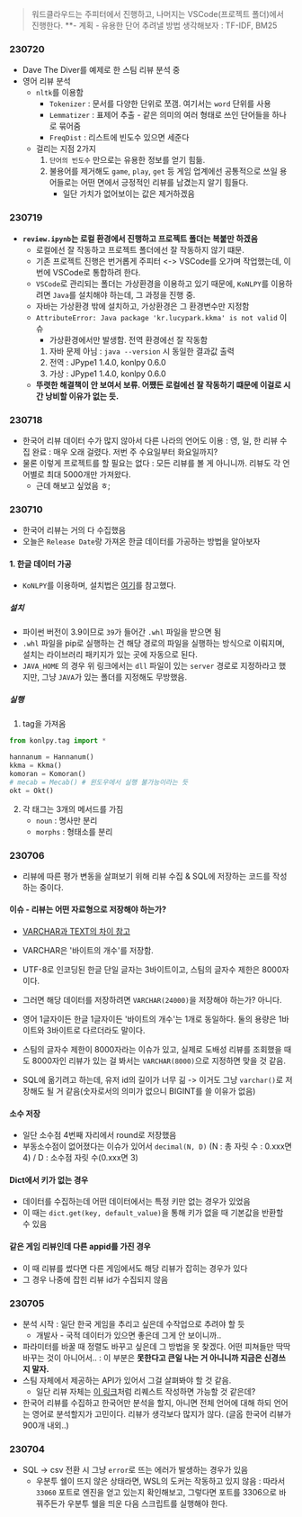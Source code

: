 > 워드클라우드는 주피터에서 진행하고, 나머지는 VSCode(프로젝트 폴더)에서 진행한다.
> **- 계획
	- 유용한 단어 추려낼 방법 생각해보자 : TF-IDF, BM25



### 230720
- Dave The Diver를 예제로 한 스팀 리뷰 분석 중
- 영어 리뷰 분석 
	- `nltk`를 이용함 
		- `Tokenizer` : 문서를 다양한 단위로 쪼갬. 여기서는 `word` 단위를 사용
		- `Lemmatizer` : 표제어 추출  - 같은 의미의 여러 형태로 쓰인 단어들을 하나로 묶어줌
		- `FreqDist` : 리스트에 빈도수 있으면 세준다
	- 걸리는 지점 2가지
		1. `단어의 빈도수` 만으로는 유용한 정보를 얻기 힘듦. 
		2. 불용어를 제거해도 `game`, `play`, `get` 등 게임 업계에선 공통적으로 쓰일 용어들로는 어떤 면에서 긍정적인 리뷰를 남겼는지 알기 힘들다.
			- 일단 가치가 없어보이는 값은 제거하겠음



### 230719
- **`review.ipynb`는 로컬 환경에서 진행하고 프로젝트 폴더는 복붙만 하겠음**
	- 로컬에선 잘 작동하고 프로젝트 폴더에선 잘 작동하지 않기 떄문.
	- 기존 프로젝트 진행은 번거롭게 주피터 <-> VSCode를 오가며 작업했는데, 이번에 VSCode로 통합하려 한다.
	- `VSCode`로 관리되는 폴더는 가상환경을 이용하고 있기 때문에, `KoNLPY`를 이용하려면 `Java`를 설치해야 하는데, 그 과정을 진행 중.
	- 자바는 가상환경 밖에 설치하고, 가상환경은 그 환경변수만 지정함
	- `AttributeError: Java package 'kr.lucypark.kkma' is not valid` 이슈
		- 가상환경에서만 발생함. 전역 환경에선 잘 작동함
		1. 자바 문제 아님 : `java --version` 시 동일한 결과값 출력
		2. 전역 : JPype1             1.4.0, konlpy             0.6.0
		3. 가상 : JPype1             1.4.0, konlpy             0.6.0
	- **뚜렷한 해결책이 안 보여서 보류. 어쨌든 로컬에선 잘 작동하기 떄문에 이걸로 시간 낭비할 이유가 없는 듯.**

### 230718
- 한국어 리뷰 데이터 수가 많지 않아서 다른 나라의 언어도 이용 : 영, 일, 한 리뷰 수집 완료 : 매우 오래 걸렸다. 저번 주 수요일부터 화요일까지?
- 물론 이렇게 프로젝트를 할 필요는 없다 : 모든 리뷰를 볼 게 아니니까. 리뷰도 각 언어별로 최대 5000개만 가져왔다.
	- 근데 해보고 싶었음 ㅎ;

### 230710
- 한국어 리뷰는 거의 다 수집했음
- 오늘은 `Release Date`랑 가져온 한글 데이터를 가공하는 방법을 알아보자

#### 1. 한글 데이터 가공
- `KoNLPY`를 이용하며, 설치법은 [여기](https://mola23.tistory.com/entry/Python-KoNLPy-%EC%84%A4%EC%B9%98Jupyter-notebook)를 참고했다.

##### 설치
- 파이썬 버전이 3.9이므로 `39`가 들어간 `.whl` 파일을 받으면 됨
- `.whl` 파일을 pip로 실행하는 건 해당 경로의 파일을 실행하는 방식으로 이뤄지며,  설치는 라이브러리 패키지가 있는 곳에 자동으로 된다.
- `JAVA_HOME` 의 경우 위 링크에서는 `dll` 파일이 있는 `server` 경로로 지정하라고 했지만, 그냥 `JAVA`가 있는 폴더를 지정해도 무방했음.

##### 실행
1. tag을 가져옴
```python
from konlpy.tag import *

hannanum = Hannanum()
kkma = Kkma()
komoran = Komoran()
# mecab = Mecab() # 윈도우에서 실행 불가능이라는 듯
okt = Okt()

```
2. 각 태그는 3개의 메서드를 가짐
	- `noun` : 명사만 분리
	- `morphs` : 형태소를 분리


### 230706
- 리뷰에 따른 평가 변동을 살펴보기 위해 리뷰 수집 & SQL에 저장하는 코드를 작성하는 중이다.

#### 이슈 - 리뷰는 어떤 자료형으로 저장해야 하는가?
- [VARCHAR과 TEXT의 차이 참고](https://leezzangmin.tistory.com/49)
- VARCHAR은 '바이트의 개수'를 저장함. 
- UTF-8로 인코딩된 한글 단일 글자는 3바이트이고, 스팀의 글자수 제한은 8000자이다.
- 그러면 해당 데이터를 저장하려면 `VARCHAR(24000)`을 저장해야 하는가? 아니다.
- 영어 1글자이든 한글 1글자이든 '바이트의 개수'는 1개로 동일하다. 둘의 용량은 1바이트와 3바이트로 다르더라도 말이다.
- 스팀의 글자수 제한이 8000자라는 이슈가 있고, 실제로 도배성 리뷰를 조회했을 때도 8000자인 리뷰가 있는 걸 봐서는 `VARCHAR(8000)`으로 지정하면 맞을 것 같음.

- SQL에 옮기려고 하는데, 유저 id의 길이가 너무 긺 -> 이거도 그냥 `varchar()`로 저장해도 될 거 같음(숫자로서의 의미가 없으니 BIGINT를 쓸 이유가 없음)

#### 소수 저장
- 일단 소수점 4번째 자리에서 round로 저장했음
- 부동소수점이 없어졌다는 이슈가 있어서 `decimal(N, D)` (N : 총 자릿 수 : 0.xxx면 4) / D : 소수점 자릿 수(0.xxx면 3)

#### Dict에서 키가 없는 경우
- 데이터를 수집하는데 어떤 데이터에서는 특정 키만 없는 경우가 있었음
- 이 때는 `dict.get(key, default_value)`을 통해 키가 없을 때 기본값을 반환할 수 있음

#### 같은 게임 리뷰인데 다른 appid를 가진 경우
- 이 때 리뷰를 썼다면 다른 게임에서도 해당 리뷰가 잡히는 경우가 있다
- 그 경우 나중에 잡힌 리뷰 id가 수집되지 않음

### 230705
- 분석 시작 : 일단 한국 게임을 추리고 싶은데 수작업으로 추려야 할 듯 
	- 개발사 - 국적 데이터가 있으면 좋은데 그게 안 보이니까..
- 파라미터를 바꿀 때 정렬도 바꾸고 싶은데 그 방법을 못 찾겠다. 어떤 피쳐들만 딱딱 바꾸는 것이 아니어서.. : 이 부분은 **못한다고 큰일 나는 거 아니니까 지금은 신경쓰지 말자.**
- 스팀 자체에서 제공하는 API가 있어서 그걸 살펴봐야 할 것 같음.
	- 일단 리뷰 자체는 [이 링크](https://partner.steamgames.com/doc/store/getreviews)처럼 리퀘스트 작성하면 가능할 것 같은데?
- 한국어 리뷰를 수집하고 한국어만 분석을 할지, 아니면 전체 언어에 대해 하되 언어는 영어로 분석할지가 고민이다. 리뷰가 생각보다 많지가 않다. (글옵 한국어 리뷰가 900개 내외..)



### 230704
- SQL -> csv 전환 시 그냥 `error`로 뜨는 에러가 발생하는 경우가 있음 
	- 우분투 쉘이 뜨지 않은 상태라면, WSL의 도커는 작동하고 있지 않음 : 따라서 `33060` 포트로 엔진을 얻고 있는지 확인해보고, 그렇다면 포트를 3306으로 바꿔주든가 우분투 쉘을 띄운 다음 스크립트를 실행해야 한다. 
